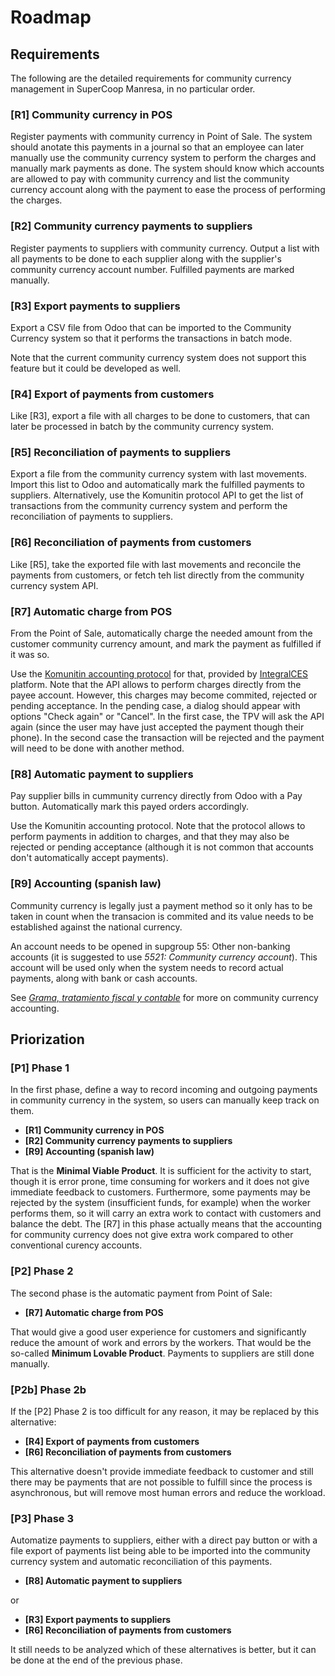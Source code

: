 # Roadmap

## Requirements

The following are the detailed requirements for community currency management in SuperCoop Manresa, in no particular order.

### [R1] Community currency in POS

Register payments with community currency in Point of Sale. The system should anotate this payments in a journal so that an employee can later manually use the community currency system to perform the charges and manually mark payments as done. The system should know which accounts are allowed to pay with community currency and list the community currency account along with the payment to ease the process of performing the charges.

### [R2] Community currency payments to suppliers

Register payments to suppliers with community currency. Output a list with all payments to be done to each supplier along with the supplier's community currency account number. Fulfilled payments are marked manually.

### [R3] Export payments to suppliers

Export a CSV file from Odoo that can be imported to the Community Currency system so that it performs the transactions in batch mode.

Note that the current community currency system does not support this feature but it could be developed as well.

### [R4] Export of payments from customers

Like [R3], export a file with all charges to be done to customers, that can later be processed in batch by the community currency system.

### [R5] Reconciliation of payments to suppliers

Export a file from the community currency system with last movements. Import this list to Odoo and automatically mark the fulfilled payments to suppliers. Alternatively, use the Komunitin protocol API to get the list of transactions from the community currency system and perform the reconciliation of payments to suppliers.

### [R6] Reconciliation of payments from customers

Like [R5], take the exported file with last movements and reconcile the payments from customers, or fetch teh list directly from the community currency system API.

### [R7] Automatic charge from POS

From the Point of Sale, automatically charge the needed amount from the customer community currency amount, and mark the payment as fulfilled if it was so.

Use the [Komunitin accounting protocol](https://github.com/komunitin/komunitin-api/blob/master/accounting/README.md) for that, provided by [IntegralCES](https://integralces.net) platform. Note that the API allows to perform charges directly from the payee account. However, this charges may become commited, rejected or pending acceptance. In the pending case, a dialog should appear with options "Check again" or "Cancel". In the first case, the TPV will ask the API again (since the user may have just accepted the payment though their phone). In the second case the transaction will be rejected and the payment will need to be done with another method.

### [R8] Automatic payment to suppliers

Pay supplier bills in cummunity currency directly from Odoo with a Pay button. Automatically mark this payed orders accordingly.

Use the Komunitin accounting protocol. Note that the protocol allows to perform payments in addition to charges, and that they may also be rejected or pending acceptance (although it is not common that accounts don't automatically accept payments).

### [R9] Accounting (spanish law)

Community currency is legally just a payment method so it only has to be taken in count when the transacion is commited and its value needs to be established against the national currency.

An account needs to be opened in supgroup 55: Other non-banking accounts (it is suggested to use _5521: Community currency account_). This account will be used only when the system needs to record actual payments, along with bank or cash accounts.

See _[Grama, tratamiento fiscal y contable](https://www.gramenet.cat/es/sites/moneda-local/normativa-y-documentos/tratamiento-fiscal-y-contable/)_ for more on community currency accounting.

## Priorization

### [P1] Phase 1

In the first phase, define a way to record incoming and outgoing payments in community currency in the system, so users can manually keep track on them.
 - **[R1] Community currency in POS**
 - **[R2] Community currency payments to suppliers**
 - **[R9] Accounting (spanish law)**

That is the **Minimal Viable Product**. It is sufficient for the activity to start, though it is error prone, time consuming for workers and it does not give immediate feedback to customers. Furthermore, some payments may be rejected by the system (insufficient funds, for example) when the worker performs them, so it will carry an extra work to contact with customers and balance the debt. The [R7] in this phase actually means that the accounting for community currency does not give extra work compared to other conventional curency accounts.

### [P2] Phase 2

The second phase is the automatic payment from Point of Sale:
 - **[R7] Automatic charge from POS**

 That would give a good user experience for customers and significantly reduce the amount of work and errors by the workers. That would be the so-called **Minimum Lovable Product**. Payments to suppliers are still done manually.

### [P2b] Phase 2b

If the [P2] Phase 2 is too difficult for any reason, it may be replaced by this alternative:
 - **[R4] Export of payments from customers**
 - **[R6] Reconciliation of payments from customers**

This alternative doesn't provide immediate feedback to customer and still there may be payments that are not possible to fulfill since the process is asynchronous, but will remove most human errors and reduce the workload.

### [P3] Phase 3

Automatize payments to suppliers, either with a direct pay button or with a file export of payments list being able to be imported into the community currency system and automatic reconciliation of this payments.
 - **[R8] Automatic payment to suppliers**

 or
 - **[R3] Export payments to suppliers**
 - **[R6] Reconciliation of payments from customers**

It still needs to be analyzed which of these alternatives is better, but it can be done at the end of the previous phase.